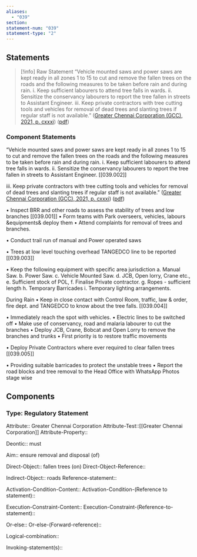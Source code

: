 ```yaml
---
aliases:
  - "039"
section: 
statement-num: "039"
statement-type: "2"
---
```

## Statements 
> [!info] Raw Statement
> “Vehicle mounted saws and power saws are kept ready in all zones 1 to 15 to cut and remove the fallen trees on the roads and the following measures to be taken before rain and during rain. i. Keep sufficient labourers to attend tree falls in wards. ii. Sensitize the conservancy labourers to report the tree fallen in streets to Assistant Engineer. iii. Keep private contractors with tree cutting tools and vehicles for removal of dead trees and slanting trees if regular staff is not available.” ([Greater Chennai Corporation (GCC), 2021, p. cxxxi](zotero://select/library/items/AZZSXLC8)) ([pdf](zotero://open-pdf/library/items/ZWDYK52D?page=131&annotation=JD2IH9AW)) 
> 

### Component Statements
“Vehicle mounted saws and power saws are kept ready in all zones 1 to 15 to cut and remove the fallen trees on the roads and the following measures to be taken before rain and during rain. 
i. Keep sufficient labourers to attend tree falls in wards. 
ii. Sensitize the conservancy labourers to report the tree fallen in streets to Assistant Engineer. [[039.002]]

iii. Keep private contractors with tree cutting tools and vehicles for removal of dead trees and slanting trees if regular staff is not available.” ([Greater Chennai Corporation (GCC), 2021, p. cxxxi](zotero://select/library/items/AZZSXLC8)) ([pdf](zotero://open-pdf/library/items/ZWDYK52D?page=131&annotation=JD2IH9AW)) 

• Inspect BRR and other roads to assess the stability of trees and low branches [[039.001]]
• Form teams with Park overseers, vehicles, labours &equipments& deploy them 
• Attend complaints for removal of trees and branches. 

• Conduct trail run of manual and Power operated saws 

• Trees at low level touching overhead TANGEDCO line to be reported [[039.003]]

• Keep the following equipment with specific area jurisdiction a. Manual Saw. b. Power Saw. c. Vehicle Mounted Saw. d. JCB, Open lorry, Crane etc., e. Sufficient stock of POL, f. Finalise Private contractor. g. Ropes - sufficient length h. Temporary Barricades i. Temporary lighting arrangements. 

During Rain
• Keep in close contact with Control Room, traffic, law & order, fire dept. and TANGEDCO to know about the tree falls. [[039.004]]

• Immediately reach the spot with vehicles. 
• Electric lines to be switched off 
• Make use of conservancy, road and malaria labourer to cut the branches 
• Deploy JCB, Crane, Bobcat and Open Lorry to remove the branches and trunks 
• First priority is to restore traffic movements 

• Deploy Private Contractors where ever required to clear fallen trees [[039.005]]

• Providing suitable barricades to protect the unstable trees 
• Report the road blocks and tree removal to the Head Office with WhatsApp Photos stage wise
## Components
### Type: Regulatory Statement
Attribute:: Greater Chennai Corporation
Attribute-Test::[[Greater Chennai Corporation]]
Attribute-Property::

Deontic:: must 

Aim:: ensure removal and disposal (of)

Direct-Object:: fallen trees (on)
Direct-Object-Reference:: 

Indirect-Object:: roads 
	Reference-statement::

Activation-Condition-Content::
	Activation-Condition-(Reference to statement)::

Execution-Constraint-Content::
	Execution-Constraint-(Reference-to-statement)::

Or-else::
	Or-else-(Forward-reference)::

Logical-combination::

Invoking-statement(s)::